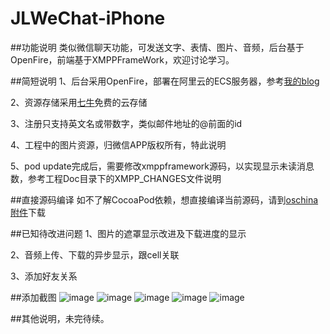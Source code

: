 JLWeChat-iPhone
===============
##功能说明
类似微信聊天功能，可发送文字、表情、图片、音频，后台基于OpenFire，前端基于XMPPFrameWork，欢迎讨论学习。

##简短说明
1、后台采用OpenFire，部署在阿里云的ECS服务器，参考[我的blog](http://jimneylee.github.io/2014/10/31/install-openfire-in-aliyun-ecs-server/)

2、资源存储采用[七牛](qiniu.com)免费的云存储

3、注册只支持英文名或带数字，类似邮件地址的@前面的id

4、工程中的图片资源，归微信APP版权所有，特此说明

5、pod update完成后，需要修改xmppframework源码，以实现显示未读消息数，参考工程Doc目录下的XMPP_CHANGES文件说明

##直接源码编译
如不了解CocoaPod依赖，想直接编译当前源码，请到[oschina附件](http://git.oschina.net/jimneylee/JLWeChat-iPhone/attach_files)下载

##已知待改进问题
1、图片的遮罩显示改进及下载进度的显示

2、音频上传、下载的异步显示，跟cell关联

3、添加好友关系

##添加截图
![image](https://raw.githubusercontent.com/jimneylee/JLWeChat-iPhone/master/Screenshots/jlwechat_chat1.png)
![image](https://raw.githubusercontent.com/jimneylee/JLWeChat-iPhone/master/Screenshots/jlwechat_chat2.png)
![image](https://raw.githubusercontent.com/jimneylee/JLWeChat-iPhone/master/Screenshots/jlwechat_chat3.png)
![image](https://raw.githubusercontent.com/jimneylee/JLWeChat-iPhone/master/Screenshots/jlwechat_contact.png)
![image](https://raw.githubusercontent.com/jimneylee/JLWeChat-iPhone/master/Screenshots/jlwechat_main.png)

##其他说明，未完待续。
